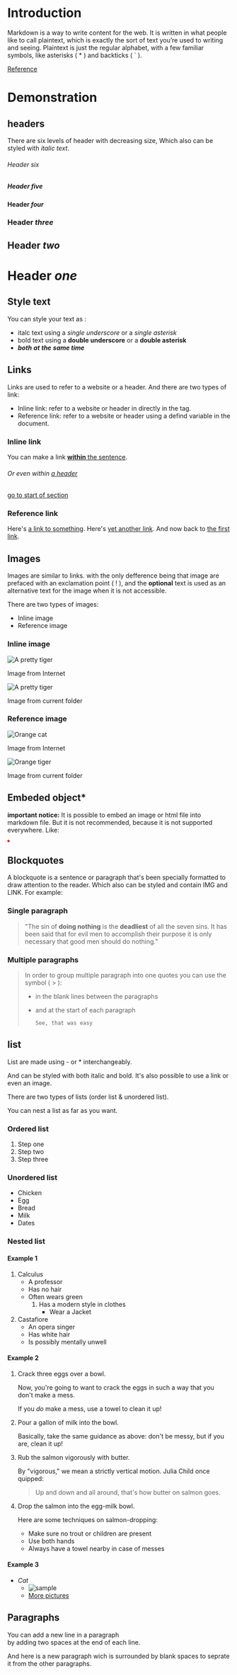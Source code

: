 
# Introduction

Markdown is a way to write content for the web. It is written in what people like to call plaintext, which is exactly the sort of text you’re used to writing and seeing. Plaintext is just the regular alphabet, with a few familiar symbols, like asterisks ( * ) and backticks ( ` ).

[Reference](https://www.markdowntutorial.com)

# Demonstration

## headers

There are six levels of header with decreasing size, Which also can be styled with _italic_ *text*.

###### Header *six*
##### Header *five*
#### Header *four*
### Header *three*
## Header *two*
# Header *one*

## Style text

You can style your text as :

- italc text using a _single underscore_ or a *single asterisk*
- bold text using a  __double underscore__ or a **double asterisk**
- **_both_** __*at*__ *__the__* _**same time**_

## Links

Links are used to refer to a website or a header.
And there are two types of link:

- Inline link: refer to a website or header in directly in the tag.
- Reference link: refer to a website or header using a defind variable in the document.
  
### Inline link

You can make a link [**within** the sentence](www.google.com).
###### Or even within [a _header_](www.google.com)

[go to start of section](#demonstration)

### Reference link

Here's [a link to something][link].
Here's [yet another link][another-link].
And now back to [the first link][link].

[link]: www.github.com
[another-link]: www.google.com

## Images

Images are similar to links. with the only defference being that image are prefaced with an exclamation point ( ! ), and the **optional** text is used as an alternative text for the image when it is not accessible.

There are two types of images:

- Inline image
- Reference image
  
### Inline image

![A pretty tiger](https://upload.wikimedia.org/wikipedia/commons/5/56/Tiger.50.jpg)

Image from Internet

![A pretty tiger](images/Tiger.jpg)

Image from current folder

### Reference image

![Orange cat][Cat]

Image from Internet

![Orange tiger][Tiger]

Image from current folder

[Cat]: http://icons.iconarchive.com/icons/google/noto-emoji-animals-nature/256/22221-cat-icon.png

[Tiger]: images/Tiger.jpg

## Embeded object*

**important notice:** It is possible to embed an image or html file into markdown file. But it is not recommended, because it is not supported everywhere.
Like:

<img src="data:image/png;base64,iVBORw0KGgoAAAANSUhEUgAAAAUAAAAFCAYAAACNbyblAAAAHElEQVQI12P4//8/w38GIAXDIBKE0DHxgljNBAAO9TXL0Y4OHwAAAABJRU5ErkJggg==" alt="Red dot" />

## Blockquotes

A blockquote is a sentence or paragraph that's been specially formatted to draw attention to the reader. Which also can be styled and contain IMG and LINK. For example:

### Single paragraph

>"The sin of __doing nothing__ is the **deadliest** of all the seven sins.  It has been said that for evil men to accomplish their purpose it is only necessary that good men should do nothing."

### Multiple paragraphs

>In order to group multiple paragraph into one quotes you can use the symbol ( > ):
>
>- in the blank lines between the paragraphs
>
>- and at the start of each paragraph
>
>       See, that was easy

## list

List are made using - or * interchangeably.

And can be styled with both italic and bold. It's also possible to use a link or even an image.

There are two types of lists (order list & unordered list).

You can nest a list as far as you want.

### Ordered list

1. Step one
2. Step two
3. Step three

### Unordered list

- Chicken
- Egg
- Bread
- Milk
- Dates

### Nested list

#### Example 1

1. Calculus
    - A professor
    - Has no hair
    - Often wears green
      1. Has a modern style in clothes
         - Wear a Jacket
2. Castafiore
    - An opera singer
    - Has white hair
    - Is possibly mentally unwell

#### Example 2

1. Crack three eggs over a bowl.

    Now, you're going to want to crack the eggs in such a way that you don't make a mess.

    If you _do_ make a mess, use a towel to clean it up!

2. Pour a gallon of milk into the bowl.

    Basically, take the same guidance as above: don't be messy, but if you are, clean it up!

3. Rub the salmon vigorously with butter.

   By "vigorous," we mean a strictly vertical motion. Julia Child once quipped:

   > Up and down and all around, that's how butter on salmon goes.

4. Drop the salmon into the egg-milk bowl.

   Here are some techniques on salmon-dropping:

   - Make sure no trout or children are present
   - Use both hands
   - Always have a towel nearby in case of messes

#### Example 3

- *Cat*
  - ![sample](images/cat.png)
  - [More pictures](https://www.google.com/search?q=cats)

## Paragraphs

You can add a new line in a paragraph  
by adding two spaces at the end of each line.

And here is a new paragraph wich is surrounded by blank spaces to seprate it from the other paragraphs.

